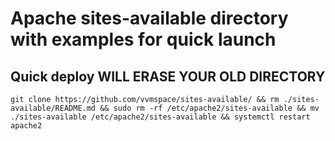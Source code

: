# Apache sites-available directory with examples for quick launch

## Quick deploy **WILL ERASE YOUR OLD DIRECTORY**

```
git clone https://github.com/vvmspace/sites-available/ && rm ./sites-available/README.md && sudo rm -rf /etc/apache2/sites-available && mv ./sites-available /etc/apache2/sites-available && systemctl restart apache2
```
